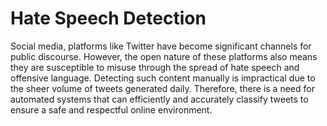 # Hate Speech Detection
Social media, platforms like Twitter have become significant channels for public discourse. However, the open nature of these platforms also means they are susceptible to misuse through the spread of hate speech and offensive language. Detecting such content manually is impractical due to the sheer volume of tweets generated daily. Therefore, there is a need for automated systems that can efficiently and accurately classify tweets to ensure a safe and respectful online environment.
